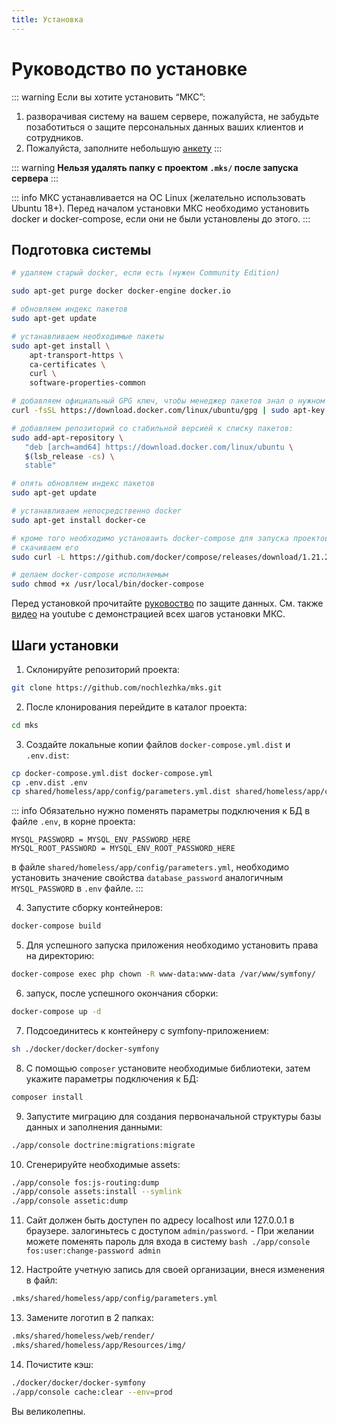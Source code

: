 ```yaml
---
title: Установка
---
```



# Руководство по установке

::: warning
Если вы хотите установить “МКС”: 
1. разворачивая систему на вашем сервере, пожалуйста, не забудьте позаботиться о защите персональных данных ваших клиентов и сотрудников.
2. Пожалуйста, заполните небольшую [анкету](https://goo.gl/forms/YjhAaqSaxAvxMKoE3)
:::

::: warning
**Нельзя удалять папку с проектом `.mks/` после запуска сервера** 
:::

::: info
МКС устанавливается на ОС Linux (желательно использовать Ubuntu 18+).
Перед началом установки МКС необходимо установить docker и docker-compose, если они не были установлены до этого.
:::


## Подготовка системы

```bash
# удаляем старый docker, если есть (нужен Community Edition)

sudo apt-get purge docker docker-engine docker.io

# обновляем индекс пакетов
sudo apt-get update

# устанавливаем необходимые пакеты
sudo apt-get install \
    apt-transport-https \
    ca-certificates \
    curl \
    software-properties-common

# добавляем официальный GPG ключ, чтобы менеджер пакетов знал о нужном нам репозитории
curl -fsSL https://download.docker.com/linux/ubuntu/gpg | sudo apt-key add -

# добавляем репозиторий со стабильной версией к списку пакетов:
sudo add-apt-repository \
   "deb [arch=amd64] https://download.docker.com/linux/ubuntu \
   $(lsb_release -cs) \
   stable"

# опять обновляем индекс пакетов
sudo apt-get update

# устанавливаем непосредственно docker
sudo apt-get install docker-ce

# кроме того необходимо установаить docker-compose для запуска проектов
# скачиваем его
sudo curl -L https://github.com/docker/compose/releases/download/1.21.2/docker-compose-$(uname -s)-$(uname -m) -o /usr/local/bin/docker-compose

# делаем docker-compose исполняемым
sudo chmod +x /usr/local/bin/docker-compose

```

Перед установкой прочитайте [руковоство](./security.md) по защите данных.
См. также [видео](https://youtu.be/-kkOCI2BgLs) на youtube с демонстрацией всех шагов установки МКС. 


## Шаги установки

1. Склонируйте репозиторий проекта:
```bash
git clone https://github.com/nochlezhka/mks.git
```
2. После клонирования перейдите в каталог проекта:
```bash
cd mks
```

3. Создайте локальные копии файлов `docker-compose.yml.dist` и `.env.dist`:
```bash
cp docker-compose.yml.dist docker-compose.yml
cp .env.dist .env
cp shared/homeless/app/config/parameters.yml.dist shared/homeless/app/config/parameters.yml
```
::: info
 Обязательно нужно поменять параметры подключения к БД в файле `.env`, в корне проекта: 
```dotenv
MYSQL_PASSWORD = MYSQL_ENV_PASSWORD_HERE
MYSQL_ROOT_PASSWORD = MYSQL_ENV_ROOT_PASSWORD_HERE
```    
в файле
`shared/homeless/app/config/parameters.yml`, необходимо установить значение свойства `database_password`
аналогичным `MYSQL_PASSWORD` в `.env` файле.
:::
   

4. Запустите сборку контейнеров:
```bash
docker-compose build
```
    
5. Для успешного запуска приложения необходимо установить права на директорию:
```bash
docker-compose exec php chown -R www-data:www-data /var/www/symfony/
```

6. запуск, после успешного окончания сборки:
```bash
docker-compose up -d
```

7. Подсоединитесь к контейнеру с symfony-приложением:
```bash
sh ./docker/docker/docker-symfony
```

8. С помощью `composer` установите необходимые библиотеки, затем укажите параметры подключения к БД:
```bash
composer install
```

9.  Запустите миграцию для создания первоначальной структуры базы данных и заполнения данными: 
```bash
./app/console doctrine:migrations:migrate
```

10. Сгенерируйте необходимые assets:
```bash
./app/console fos:js-routing:dump
./app/console assets:install --symlink
./app/console assetic:dump
```
<!--@TODO: change last step if host already on 80:80 -->
11.  Cайт должен быть доступен по адресу localhost или 127.0.0.1 в браузере. залогиньтесь с доступом `admin/password`.
    - При желании можете поменять пароль для входа в систему
    ```bash
    ./app/console fos:user:change-password admin
    ```

12. Настройте учетную запись для своей организации, внеся изменения в файл:
```bash
.mks/shared/homeless/app/config/parameters.yml
 ```

13. Замените логотип в 2 папках:
```bash
.mks/shared/homeless/web/render/
.mks/shared/homeless/app/Resources/img/
 ```
 
14. Почистите кэш:
```bash
./docker/docker/docker-symfony
./app/console cache:clear --env=prod
```

<!--@TODO: define requirements for foto -->
Вы великолепны.
<!-- Seriously if they can install MKS using our guideline, i'm impressed -->
